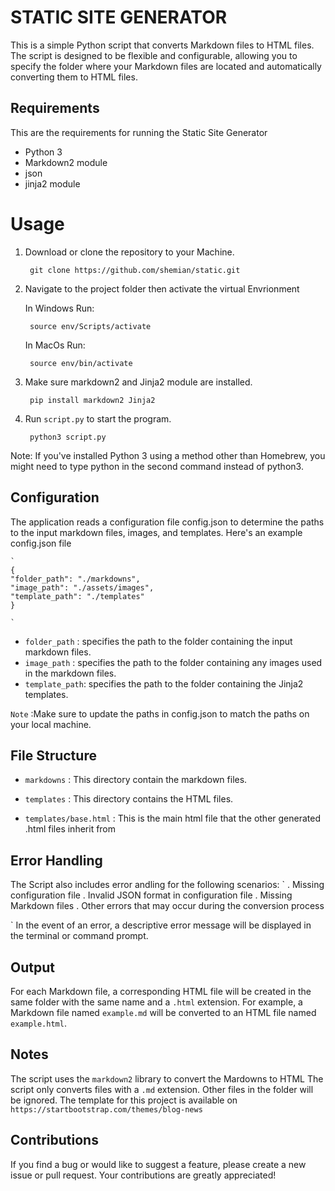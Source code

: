 # STATIC SITE GENERATOR
This is a simple Python script that converts Markdown files to HTML files.
The script is designed to be flexible and configurable, allowing you to specify the folder where your Markdown files are located and automatically converting them to HTML files.

## Requirements 
This are the requirements for running the Static Site Generator 
* Python 3 
* Markdown2 module 
* json
* jinja2 module


# Usage
1. Download or clone the repository to your Machine.

        git clone https://github.com/shemian/static.git

2. Navigate to the project folder then  activate the virtual Envrionment 
    
    In Windows Run:

        source env/Scripts/activate

    In MacOs Run:
         
        source env/bin/activate


3. Make sure markdown2 and Jinja2 module are installed.
        
        pip install markdown2 Jinja2 



4. Run `script.py` to start the program.

        python3 script.py


Note: If you've installed Python 3 using a method other than Homebrew, you might need to type python in the second command instead of python3.


## Configuration
The application reads a configuration file config.json to determine the paths to the input markdown files, images, and templates. Here's an example config.json file

    `
    {
    "folder_path": "./markdowns",
    "image_path": "./assets/images",
    "template_path": "./templates"
    }

    `

* `folder_path` : specifies the path to the folder containing the input markdown files.
* `image_path` : specifies the path to the folder containing any images used in the markdown files.
* `template_path`:  specifies the path to the folder containing the Jinja2 templates.

`Note` :Make sure to update the paths in config.json to match the paths on your local machine.

## File Structure 
* `markdowns` : This directory contain the markdown files.

* `templates` : This directory contains the HTML files.

* `templates/base.html` : This is the main html file that the other generated .html files inherit from 

## Error Handling 
The Script also  includes error andling for the following scenarios:
` 
. Missing configuration file
. Invalid JSON format in configuration file
. Missing Markdown files
. Other errors that may occur during the conversion process

`
In the event of an error, a descriptive error message will be displayed in the terminal or command prompt.

## Output 
For each Markdown file, a corresponding HTML file will be created in the same folder with the same name and a `.html` extension. For example, a Markdown file named `example.md` will be converted to an HTML file named `example.html`.

## Notes 
The script uses the `markdown2` library to convert the Mardowns to HTML 
The script only converts files with a `.md` extension. Other files in the folder will be ignored.
The template for this project is available on `https://startbootstrap.com/themes/blog-news` 


## Contributions
If you find a bug or would like to suggest a feature, please create a new issue or pull request. Your contributions are greatly appreciated!